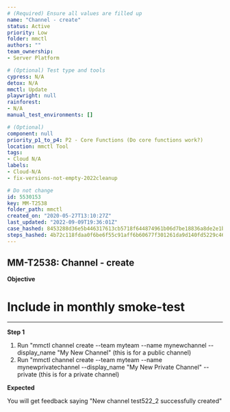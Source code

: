```yaml
---
# (Required) Ensure all values are filled up
name: "Channel - create"
status: Active
priority: Low
folder: mmctl
authors: ""
team_ownership: 
- Server Platform

# (Optional) Test type and tools
cypress: N/A
detox: N/A
mmctl: Update
playwright: null
rainforest: 
- N/A
manual_test_environments: []

# (Optional)
component: null
priority_p1_to_p4: P2 - Core Functions (Do core functions work?)
location: mmctl Tool
tags: 
- Cloud N/A
labels: 
- Cloud-N/A
- fix-versions-not-empty-2022cleanup

# Do not change
id: 5530153
key: MM-T2538
folder_path: mmctl
created_on: "2020-05-27T13:10:27Z"
last_updated: "2022-09-09T19:36:01Z"
case_hashed: 8453288d36e5b446317613cb5718f644874961b06d7be18836a8de2e1b9d1defc1a05a7b4472e3bf298fd6b20fcb3f98
steps_hashed: 4b72c118fdaa0f6be6f55c91aff6b60677f301261da9d140fd5229c4646bb77d0051d0c2283fd196c86d310cac08a8fa
---
```


## MM-T2538: Channel - create

**Objective**

# Include in monthly smoke-test

---

**Step 1**

1. Run "mmctl channel create --team myteam --name mynewchannel --display\_name "My New Channel" (this is for a public channel)
2. Run "mmctl channel create --team myteam --name mynewprivatechannel --display\_name "My New Private Channel" --private (this is for a private channel)

**Expected**

You will get feedback saying "New channel test522\_2 successfully created"
